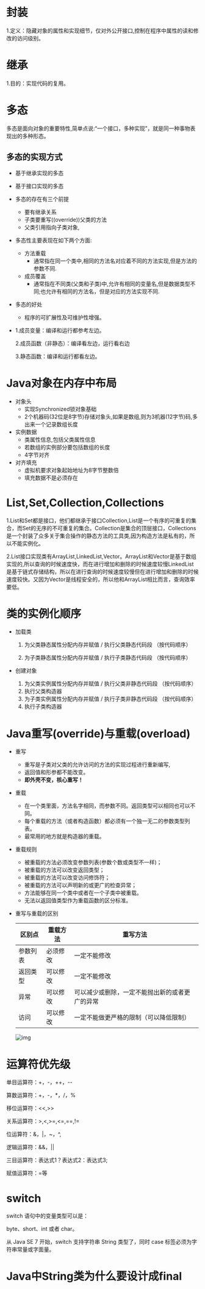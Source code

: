 # 封装

1.定义：隐藏对象的属性和实现细节，仅对外公开接口,控制在程序中属性的读和修改的访问级别。

# 继承

1.目的：实现代码的复用。

#  多态

多态是面向对象的重要特性,简单点说:“一个接口，多种实现”，就是同一种事物表现出的多种形态。

## 多态的实现方式

* 基于继承实现的多态

* 基于接口实现的多态

* 多态的存在有三个前提

  * 要有继承关系 
  * 子类要重写((override))父类的方法	
  * 父类引用指向子类对象,

* 多态性主要表现在如下两个方面:

  * 方法重载
    * 通常指在同一个类中,相同的方法名对应着不同的方法实现,但是方法的参数不同.
  * 成员覆盖
    * 通常指在不同类(父类和子类)中,允许有相同的变量名,但是数据类型不同;也允许有相同的方法名，但是对应的方法实现不同.

* 多态的好处

  * 程序的可扩展性及可维护性增强。

* 1.成员变量：编译和运行都参考左边。

  2.成员函数（非静态）：编译看左边，运行看右边

  3.静态函数：编译和运行都看左边。

# Java对象在内存中布局

* 对象头
  * 实现Synchronized锁对象基础
  * 2个机器码(32位是8字节)存储对象头,如果是数组,则为3机器(12字节)码,多出来一个记录数组长度
* 实例数据
  * 类属性信息,包括父类属性信息
  * 若数组的实例部分要包括数组的长度
  * 4字节对齐
* 对齐填充
  * 虚拟机要求对象起始地址为8字节整数倍
  * 填充数据不是必须存在

# List,Set,Collection,Collections

1.List和Set都是接口，他们都继承于接口Collection,List是一个有序的可重复的集合，而Set的无序的不可重复的集合。Collection是集合的顶层接口，Collections是一个封装了众多关于集合操作的静态方法的工具类,因为构造方法是私有的，所以不能实例化。

2.List接口实现类有ArrayList,LinkedList,Vector。ArrayList和Vector是基于数组实现的,所以查询的时候速度快，而在进行增加和删除的时候速度较慢LinkedList是基于链式存储结构，所以在进行查询的时候速度较慢但在进行增加和删除的时候速度较快。又因为Vector是线程安全的，所以他和ArrayList相比而言，查询效率要低。

# 类的实例化顺序

* 加载类

  1. 为父类静态属性分配内存并赋值 / 执行父类静态代码段 （按代码顺序）

  2. 为子类静态属性分配内存并赋值 / 执行子类静态代码段 （按代码顺序）
* 创建对象

  1. 为父类实例属性分配内存并赋值 / 执行父类非静态代码段 （按代码顺序）
  2. 执行父类构造器
  3. 为子类实例属性分配内存并赋值 / 执行子类非静态代码段 （按代码顺序）
  4. 执行子类构造器  


# Java重写(override)与重载(overload)

* 重写

  * 重写是子类对父类的允许访问的方法的实现过程进行重新编写,
  * 返回值和形参都不能改变。
  * **即外壳不变，核心重写！**

* 重载

  * 在一个类里面，方法名字相同，而参数不同。返回类型可以相同也可以不同。
  * 每个重载的方法（或者构造函数）都必须有一个独一无二的参数类型列表。
  * 最常用的地方就是构造器的重载。

* 重载规则

  - 被重载的方法必须改变参数列表(参数个数或类型不一样)；
  - 被重载的方法可以改变返回类型；
  - 被重载的方法可以改变访问修饰符；
  - 被重载的方法可以声明新的或更广的检查异常；
  - 方法能够在同一个类中或者在一个子类中被重载。
  - 无法以返回值类型作为重载函数的区分标准。

* 重写与重载的区别

  | 区别点   | 重载方法 | 重写方法                                       |
  | -------- | -------- | ---------------------------------------------- |
  | 参数列表 | 必须修改 | 一定不能修改                                   |
  | 返回类型 | 可以修改 | 一定不能修改                                   |
  | 异常     | 可以修改 | 可以减少或删除，一定不能抛出新的或者更广的异常 |
  | 访问     | 可以修改 | 一定不能做更严格的限制（可以降低限制）         |

  ![img](https://www.runoob.com/wp-content/uploads/2013/12/20171102-1.jpg)



# 运算符优先级

单目运算符：+，-，++，--

算数运算符：+，-，*，/，%

移位运算符：<<,>>

关系运算符：>,<,>=,<=,==,!=

位运算符：&，|，~，^,

逻辑运算符：&&，||

三目运算符：表达式1？表达式2：表达式3;

赋值运算符：=等

 

# switch

switch 语句中的变量类型可以是：

 byte、short、int 或者 char。

从 Java SE 7 开始，switch 支持字符串 String 类型了，同时 case 标签必须为字符串常量或字面量。

# Java中String类为什么要设计成final










